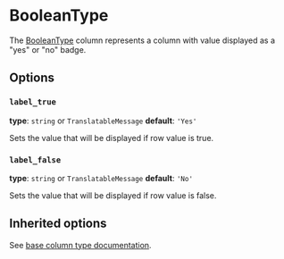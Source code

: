 # BooleanType

The [BooleanType](../../../src/Column/Type/BooleanType.php) column represents a column with value displayed as a "yes" or "no" badge.

## Options

### `label_true`

**type**: `string` or `TranslatableMessage` **default**: `'Yes'`

Sets the value that will be displayed if row value is true.

### `label_false`

**type**: `string` or `TranslatableMessage` **default**: `'No'`

Sets the value that will be displayed if row value is false.

## Inherited options

See [base column type documentation](column.md).
